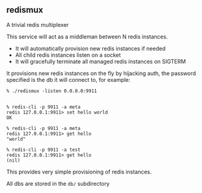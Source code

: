 ## redismux

A trivial redis multiplexer

This service will act as a middleman between N redis instances.

- It will automatically provision new redis instances if needed
- All child redis instances listen on a socket
- It will gracefully terminate all managed redis instances on SIGTERM

It provisions new redis instances on the fly by hijacking auth, the password
specified is the db it will connect to, for example:

```
% ./redismux -listen 0.0.0.0:9911


% redis-cli -p 9911 -a meta
redis 127.0.0.1:9911> set hello world
OK

% redis-cli -p 9911 -a meta
redis 127.0.0.1:9911> get hello
"world"

% redis-cli -p 9911 -a test
redis 127.0.0.1:9911> get hello
(nil)
```

This provides very simple provisioning of redis instances.

All dbs are stored in the `db/` subdirectory
